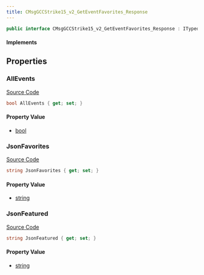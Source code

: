 ```yaml
---
title: CMsgGCCStrike15_v2_GetEventFavorites_Response
---
```


```csharp
public interface CMsgGCCStrike15_v2_GetEventFavorites_Response : ITypedProtobuf<CMsgGCCStrike15_v2_GetEventFavorites_Response>, INativeHandle
```

#### Implements

## Properties

### AllEvents

[Source Code](https://github.com/swiftly-solution/swiftlys2/blob/beta/managed/src/SwiftlyS2.Generated/Protobufs/Interfaces/CMsgGCCStrike15_v2_GetEventFavorites_Response.cs#L13)

```csharp
bool AllEvents { get; set; }
```

#### Property Value

- [bool](https://learn.microsoft.com/dotnet/api/system.boolean)

### JsonFavorites

[Source Code](https://github.com/swiftly-solution/swiftlys2/blob/beta/managed/src/SwiftlyS2.Generated/Protobufs/Interfaces/CMsgGCCStrike15_v2_GetEventFavorites_Response.cs#L16)

```csharp
string JsonFavorites { get; set; }
```

#### Property Value

- [string](https://learn.microsoft.com/dotnet/api/system.string)

### JsonFeatured

[Source Code](https://github.com/swiftly-solution/swiftlys2/blob/beta/managed/src/SwiftlyS2.Generated/Protobufs/Interfaces/CMsgGCCStrike15_v2_GetEventFavorites_Response.cs#L19)

```csharp
string JsonFeatured { get; set; }
```

#### Property Value

- [string](https://learn.microsoft.com/dotnet/api/system.string)


